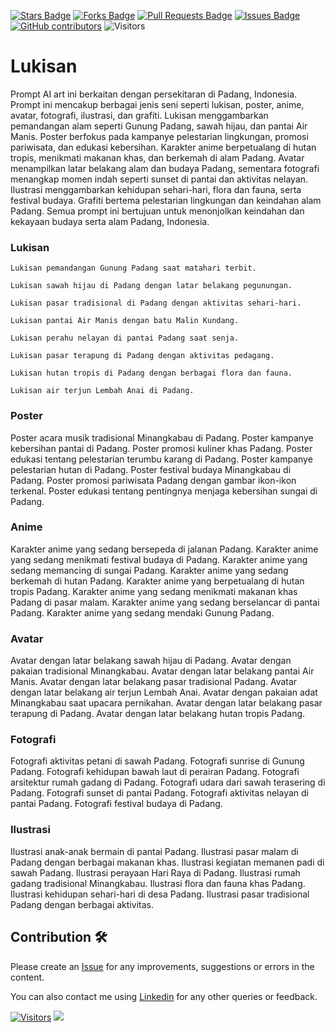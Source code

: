 <a href="https://github.com/drshahizan/Generative-AI-Playground/stargazers"><img src="https://img.shields.io/github/stars/drshahizan/Generative-AI-Playground" alt="Stars Badge"/></a>
<a href="https://github.com/drshahizan/Generative-AI-Playground/network/members"><img src="https://img.shields.io/github/forks/drshahizan/Generative-AI-Playground" alt="Forks Badge"/></a>
<a href="https://github.com/drshahizan/Generative-AI-Playground/pulls"><img src="https://img.shields.io/github/issues-pr/drshahizan/Generative-AI-Playground" alt="Pull Requests Badge"/></a>
<a href="https://github.com/drshahizan/Generative-AI-Playground"><img src="https://img.shields.io/github/issues/drshahizan/Generative-AI-Playground" alt="Issues Badge"/></a>
<a href="https://github.com/drshahizan/Generative-AI-Playground/graphs/contributors"><img alt="GitHub contributors" src="https://img.shields.io/github/contributors/drshahizan/Generative-AI-Playground?color=2b9348"></a>
![Visitors](https://api.visitorbadge.io/api/visitors?path=https%3A%2F%2Fgithub.com%2Fdrshahizan%2Generative-AI-Playground&labelColor=%23d9e3f0&countColor=%23697689&style=flat)


# Lukisan

Prompt AI art ini berkaitan dengan persekitaran di Padang, Indonesia. Prompt ini mencakup berbagai jenis seni seperti lukisan, poster, anime, avatar, fotografi, ilustrasi, dan grafiti. Lukisan menggambarkan pemandangan alam seperti Gunung Padang, sawah hijau, dan pantai Air Manis. Poster berfokus pada kampanye pelestarian lingkungan, promosi pariwisata, dan edukasi kebersihan. Karakter anime berpetualang di hutan tropis, menikmati makanan khas, dan berkemah di alam Padang. Avatar menampilkan latar belakang alam dan budaya Padang, sementara fotografi menangkap momen indah seperti sunset di pantai dan aktivitas nelayan. Ilustrasi menggambarkan kehidupan sehari-hari, flora dan fauna, serta festival budaya. Grafiti bertema pelestarian lingkungan dan keindahan alam Padang. Semua prompt ini bertujuan untuk menonjolkan keindahan dan kekayaan budaya serta alam Padang, Indonesia.

### Lukisan
```
Lukisan pemandangan Gunung Padang saat matahari terbit.
```

```
Lukisan sawah hijau di Padang dengan latar belakang pegunungan.
```

```
Lukisan pasar tradisional di Padang dengan aktivitas sehari-hari.
```

```
Lukisan pantai Air Manis dengan batu Malin Kundang.
```

```
Lukisan perahu nelayan di pantai Padang saat senja.
```

```
Lukisan pasar terapung di Padang dengan aktivitas pedagang.
```

```
Lukisan hutan tropis di Padang dengan berbagai flora dan fauna.
```

```
Lukisan air terjun Lembah Anai di Padang.
```


### Poster
Poster acara musik tradisional Minangkabau di Padang.
Poster kampanye kebersihan pantai di Padang.
Poster promosi kuliner khas Padang.
Poster edukasi tentang pelestarian terumbu karang di Padang.
Poster kampanye pelestarian hutan di Padang.
Poster festival budaya Minangkabau di Padang.
Poster promosi pariwisata Padang dengan gambar ikon-ikon terkenal.
Poster edukasi tentang pentingnya menjaga kebersihan sungai di Padang.

### Anime
Karakter anime yang sedang bersepeda di jalanan Padang.
Karakter anime yang sedang menikmati festival budaya di Padang.
Karakter anime yang sedang memancing di sungai Padang.
Karakter anime yang sedang berkemah di hutan Padang.
Karakter anime yang berpetualang di hutan tropis Padang.
Karakter anime yang sedang menikmati makanan khas Padang di pasar malam.
Karakter anime yang sedang berselancar di pantai Padang.
Karakter anime yang sedang mendaki Gunung Padang.

### Avatar
Avatar dengan latar belakang sawah hijau di Padang.
Avatar dengan pakaian tradisional Minangkabau.
Avatar dengan latar belakang pantai Air Manis.
Avatar dengan latar belakang pasar tradisional Padang.
Avatar dengan latar belakang air terjun Lembah Anai.
Avatar dengan pakaian adat Minangkabau saat upacara pernikahan.
Avatar dengan latar belakang pasar terapung di Padang.
Avatar dengan latar belakang hutan tropis Padang.

### Fotografi
Fotografi aktivitas petani di sawah Padang.
Fotografi sunrise di Gunung Padang.
Fotografi kehidupan bawah laut di perairan Padang.
Fotografi arsitektur rumah gadang di Padang.
Fotografi udara dari sawah terasering di Padang.
Fotografi sunset di pantai Padang.
Fotografi aktivitas nelayan di pantai Padang.
Fotografi festival budaya di Padang.

### Ilustrasi
Ilustrasi anak-anak bermain di pantai Padang.
Ilustrasi pasar malam di Padang dengan berbagai makanan khas.
Ilustrasi kegiatan memanen padi di sawah Padang.
Ilustrasi perayaan Hari Raya di Padang.
Ilustrasi rumah gadang tradisional Minangkabau.
Ilustrasi flora dan fauna khas Padang.
Ilustrasi kehidupan sehari-hari di desa Padang.
Ilustrasi pasar tradisional Padang dengan berbagai aktivitas.

## Contribution 🛠️
Please create an [Issue](https://github.com/drshahizan/ai-tools/issues) for any improvements, suggestions or errors in the content.

You can also contact me using [Linkedin](https://www.linkedin.com/in/drshahizan/) for any other queries or feedback.

[![Visitors](https://api.visitorbadge.io/api/visitors?path=https%3A%2F%2Fgithub.com%2Fdrshahizan&labelColor=%23697689&countColor=%23555555&style=plastic)](https://visitorbadge.io/status?path=https%3A%2F%2Fgithub.com%2Fdrshahizan)
![](https://hit.yhype.me/github/profile?user_id=81284918)

